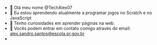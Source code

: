 - 👋 Olá meu nome @TechAlex07
- 👀 Eu estou aprendendo atualmente a programar jogos no Scratch e no JavaScript
- 🌱 Tenho curiosidades em aprender páginas na web.
- 💞️ Vocês podem entrar em contato comigo através do email: alex.sandro.santos@escola.pr.gov.br 
- 
